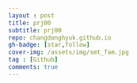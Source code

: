 ```yaml
---
layout : post
title: prj00
subtitle: prj00
repo: changdonghyuk.github.io
gh-badge: [star,follow]
cover-img: /assets/img/smt_fam.jpg
tag : [Github]
comments: true
---
```

